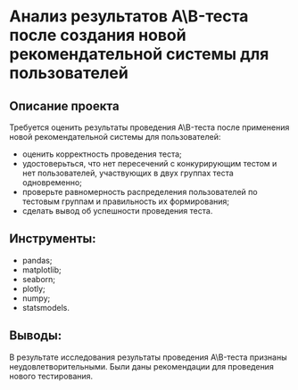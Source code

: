# Анализ результатов A\B-теста после создания новой рекомендательной системы для пользователей

## Описание проекта

Требуется оценить результаты проведения A\B-теста после применения новой рекомендательной системы для пользователей:
- оценить корректность проведения теста;
- удостоверьться, что нет пересечений с конкурирующим тестом и нет пользователей, участвующих в двух группах теста одновременно;
- проверьте равномерность распределения пользователей по тестовым группам и правильность их формирования;
- сделать вывод об успешности проведения теста.

## Инструменты:
- pandas;
- matplotlib;
- seaborn;
- plotly;
- numpy;
- statsmodels.
## Выводы:
В результате исследования результаты проведения A\B-теста признаны неудовлетворительными. Были даны рекомендации для проведения нового тестирования.
